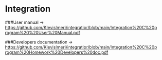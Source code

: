 # Integration



###User manual -> https://github.com/KlevisImeri/integratior/blob/main/Integration%20C%20program%20%20User%20Manual.pdf

###Developers documentation -> https://github.com/KlevisImeri/integratior/blob/main/Integration%20C%20program%20Homework%20Developers%20doc.pdf

